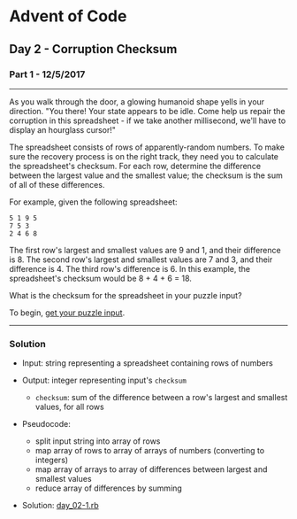 
[comment]: # (day_02-1.md)

# Advent of Code

## Day 2 - Corruption Checksum
### Part 1 - 12/5/2017

---
As you walk through the door, a glowing humanoid shape yells in your direction. "You there! Your state appears to be idle. Come help us repair the corruption in this spreadsheet - if we take another millisecond, we'll have to display an hourglass cursor!"

The spreadsheet consists of rows of apparently-random numbers. To make sure the recovery process is on the right track, they need you to calculate the spreadsheet's checksum. For each row, determine the difference between the largest value and the smallest value; the checksum is the sum of all of these differences.

For example, given the following spreadsheet:
```
5 1 9 5
7 5 3
2 4 6 8
```

The first row's largest and smallest values are 9 and 1, and their difference is 8.
The second row's largest and smallest values are 7 and 3, and their difference is 4.
The third row's difference is 6.
In this example, the spreadsheet's checksum would be 8 + 4 + 6 = 18.

What is the checksum for the spreadsheet in your puzzle input?

To begin, [get your puzzle input](https://adventofcode.com/2017/day/2/input).


---
### Solution

* Input: string representing a spreadsheet containing rows of numbers


* Output: integer representing input's `checksum`
  - `checksum`: sum of the difference between a row's largest and smallest values, for all rows


* Pseudocode:
  - split input string into array of rows
  - map array of rows to array of arrays of numbers (converting to integers)
  - map array of arrays to array of differences between largest and smallest values
  - reduce array of differences by summing


* Solution: [day_02-1.rb](day_02-1.rb)
